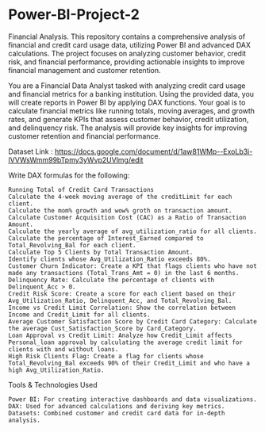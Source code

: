 # Power-BI-Project-2

Financial Analysis.
This repository contains a comprehensive analysis of financial and credit card usage data, utilizing Power BI and advanced DAX calculations. The project focuses on analyzing customer behavior, credit risk, and financial performance, providing actionable insights to improve financial management and customer retention.

You are a Financial Data Analyst tasked with analyzing credit card usage and financial metrics for a banking institution. Using the provided data, you will create reports in Power BI by applying DAX functions. Your goal is to calculate financial metrics like running totals, moving averages, and growth rates, and generate KPIs that assess customer behavior, credit utilization, and delinquency risk. The analysis will provide key insights for improving customer retention and financial performance.

Dataset Link : https://docs.google.com/document/d/1aw81WMp--ExoLb3i-lVVWsWmm99bTpmy3yWvp2UVlmg/edit

Write DAX formulas for the following:

    Running Total of Credit Card Transactions
    Calculate the 4-week moving average of the creditLimit for each client.
    Calculate the mom% growth and wow% groth on transaction amount.
    Calculate Customer Acquisition Cost (CAC) as a Ratio of Transaction Amount.
    Calculate the yearly average of avg_utilization_ratio for all clients.
    Calculate the percentage of Interest_Earned compared to Total_Revolving_Bal for each client.
    Calculate Top 5 Clients by Total Transaction Amount.
    Identify clients whose Avg_Utilization_Ratio exceeds 80%.
    Customer Churn Indicator: Create a KPI that flags clients who have not made any transactions (Total_Trans_Amt = 0) in the last 6 months.
    Delinquency Rate: Calculate the percentage of clients with Delinquent_Acc > 0.
    Credit Risk Score: Create a score for each client based on their Avg_Utilization_Ratio, Delinquent_Acc, and Total_Revolving_Bal.
    Income vs Credit Limit Correlation: Show the correlation between Income and Credit_Limit for all clients.
    Average Customer Satisfaction Score by Credit Card Category: Calculate the average Cust_Satisfaction_Score by Card_Category.
    Loan Approval vs Credit Limit: Analyze how Credit_Limit affects Personal_loan approval by calculating the average credit limit for clients with and without loans.
    High Risk Clients Flag: Create a flag for clients whose Total_Revolving_Bal exceeds 90% of their Credit_Limit and who have a high Avg_Utilization_Ratio.

Tools & Technologies Used

    Power BI: For creating interactive dashboards and data visualizations.
    DAX: Used for advanced calculations and deriving key metrics.
    Datasets: Combined customer and credit card data for in-depth analysis.


 

